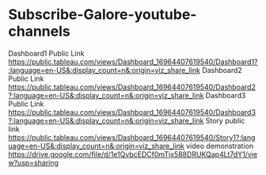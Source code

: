 # Subscribe-Galore-youtube-channels


Dashboard1 Public Link https://public.tableau.com/views/Dashboard_16964407619540/Dashboard1?:language=en-US&:display_count=n&:origin=viz_share_link
Dashboard2 Public Link https://public.tableau.com/views/Dashboard_16964407619540/Dashboard2?:language=en-US&:display_count=n&:origin=viz_share_link
Dashboard3 Public Link https://public.tableau.com/views/Dashboard_16964407619540/Dashboard3?:language=en-US&:display_count=n&:origin=viz_share_link
Story public link https://public.tableau.com/views/Dashboard_16964407619540/Story1?:language=en-US&:display_count=n&:origin=viz_share_link
video demonstration https://drive.google.com/file/d/1e1QvbcEDCf0mTjx588DRUKQap4Lt7dY1/view?usp=sharing
